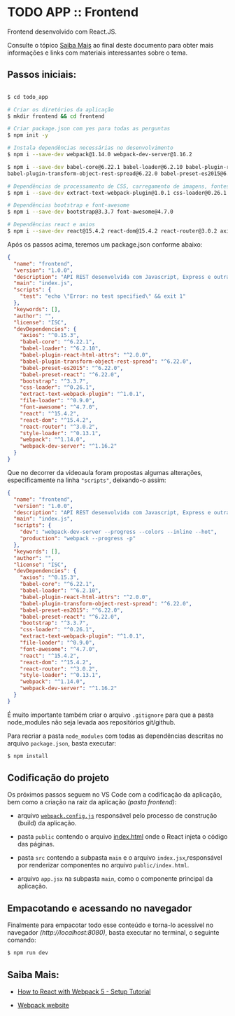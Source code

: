 # TODO APP :: Frontend

Frontend desenvolvido com React.JS.

Consulte o tópico [Saiba Mais](#saiba-mais) ao final deste documento para obter mais informações e links com materiais interessantes sobre o tema.

## Passos iniciais:

```bash

$ cd todo_app

# Criar os diretórios da aplicação
$ mkdir frontend && cd frontend

# Criar package.json com yes para todas as perguntas
$ npm init -y

# Instala dependências necessárias no desenvolvimento
$ npm i --save-dev webpack@1.14.0 webpack-dev-server@1.16.2

$ npm i --save-dev babel-core@6.22.1 babel-loader@6.2.10 babel-plugin-react-html-attrs@2.0.0 \ 
babel-plugin-transform-object-rest-spread@6.22.0 babel-preset-es2015@6.22.0 babel-preset-react@6.22.0

# Dependências de processamento de CSS, carregamento de imagens, fontes, etc
$ npm i --save-dev extract-text-webpack-plugin@1.0.1 css-loader@0.26.1 style-loader@0.13.1 file-loader@0.9.0

# Dependências bootstrap e font-awesome
$ npm i --save-dev bootstrap@3.3.7 font-awesome@4.7.0

# Dependências react e axios
$ npm i --save-dev react@15.4.2 react-dom@15.4.2 react-router@3.0.2 axios@0.15.3

```

Após os passos acima, teremos um package.json conforme abaixo:

```json
{
  "name": "frontend",
  "version": "1.0.0",
  "description": "API REST desenvolvida com Javascript, Express e outras dependências em versões mais antigas.",
  "main": "index.js",
  "scripts": {
    "test": "echo \"Error: no test specified\" && exit 1"
  },
  "keywords": [],
  "author": "",
  "license": "ISC",
  "devDependencies": {
    "axios": "^0.15.3",
    "babel-core": "^6.22.1",
    "babel-loader": "^6.2.10",
    "babel-plugin-react-html-attrs": "^2.0.0",
    "babel-plugin-transform-object-rest-spread": "^6.22.0",
    "babel-preset-es2015": "^6.22.0",
    "babel-preset-react": "^6.22.0",
    "bootstrap": "^3.3.7",
    "css-loader": "^0.26.1",
    "extract-text-webpack-plugin": "^1.0.1",
    "file-loader": "^0.9.0",
    "font-awesome": "^4.7.0",
    "react": "^15.4.2",
    "react-dom": "^15.4.2",
    "react-router": "^3.0.2",
    "style-loader": "^0.13.1",
    "webpack": "^1.14.0",
    "webpack-dev-server": "^1.16.2"
  }
}

```

Que no decorrer da videoaula foram propostas algumas alterações, especificamente na linha `"scripts"`, deixando-o assim:

```json
{
  "name": "frontend",
  "version": "1.0.0",
  "description": "API REST desenvolvida com Javascript, Express e outras dependências em versões mais antigas.",
  "main": "index.js",
  "scripts": {
    "dev": "webpack-dev-server --progress --colors --inline --hot",
    "production": "webpack --progress -p"
  },
  "keywords": [],
  "author": "",
  "license": "ISC",
  "devDependencies": {
    "axios": "^0.15.3",
    "babel-core": "^6.22.1",
    "babel-loader": "^6.2.10",
    "babel-plugin-react-html-attrs": "^2.0.0",
    "babel-plugin-transform-object-rest-spread": "^6.22.0",
    "babel-preset-es2015": "^6.22.0",
    "babel-preset-react": "^6.22.0",
    "bootstrap": "^3.3.7",
    "css-loader": "^0.26.1",
    "extract-text-webpack-plugin": "^1.0.1",
    "file-loader": "^0.9.0",
    "font-awesome": "^4.7.0",
    "react": "^15.4.2",
    "react-dom": "^15.4.2",
    "react-router": "^3.0.2",
    "style-loader": "^0.13.1",
    "webpack": "^1.14.0",
    "webpack-dev-server": "^1.16.2"
  }
}

```

É muito importante também criar o arquivo `.gitignore` para que a pasta node_modules não seja levada aos repositórios git/github.

Para recriar a pasta `node_modules` com todas as dependências descritas no arquivo `package.json`, basta executar:

```bash
$ npm install
```

## Codificação do projeto

Os próximos passos seguem no VS Code com a codificação da aplicação, bem como a criação na raiz da aplicação _(pasta frontend)_:

- arquivo [`webpack.config.js`](./webpack.config.js) responsável pelo processo de construção (build) da aplicação.

- pasta `public` contendo o arquivo [index.html](./public/index.html) onde o React injeta o código das páginas.

- pasta `src` contendo a subpasta `main` e o arquivo `index.jsx`,responsável por renderizar componentes no arquivo `public/index.html`.

- arquivo `app.jsx` na subpasta `main`, como o componente principal da aplicação.


## Empacotando e acessando no navegador

Finalmente para empacotar todo esse conteúdo e torna-lo acessível no navegador _(http://localhost:8080)_, basta executar no terminal, o seguinte comando:

```bash
$ npm run dev
```


## Saiba Mais:

- [How to React with Webpack 5 - Setup Tutorial](https://www.robinwieruch.de/minimal-react-webpack-babel-setup/)

- [Webpack website](https://webpack.js.org/)

